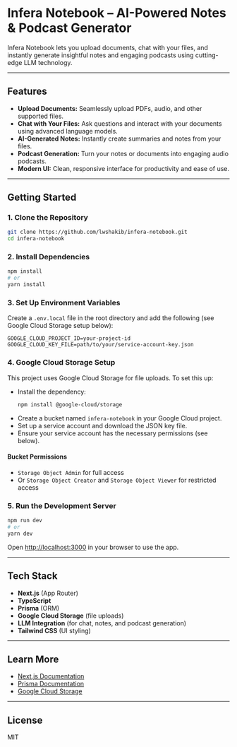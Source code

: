 # Infera Notebook – AI-Powered Notes & Podcast Generator

Infera Notebook lets you upload documents, chat with your files, and instantly generate insightful notes and engaging podcasts using cutting-edge LLM technology.

---

## Features

- **Upload Documents:** Seamlessly upload PDFs, audio, and other supported files.
- **Chat with Your Files:** Ask questions and interact with your documents using advanced language models.
- **AI-Generated Notes:** Instantly create summaries and notes from your files.
- **Podcast Generation:** Turn your notes or documents into engaging audio podcasts.
- **Modern UI:** Clean, responsive interface for productivity and ease of use.

---

## Getting Started

### 1. Clone the Repository

```bash
git clone https://github.com/lwshakib/infera-notebook.git
cd infera-notebook
```

### 2. Install Dependencies

```bash
npm install
# or
yarn install
```

### 3. Set Up Environment Variables

Create a `.env.local` file in the root directory and add the following (see Google Cloud Storage setup below):

```env
GOOGLE_CLOUD_PROJECT_ID=your-project-id
GOOGLE_CLOUD_KEY_FILE=path/to/your/service-account-key.json
```

### 4. Google Cloud Storage Setup

This project uses Google Cloud Storage for file uploads. To set this up:

- Install the dependency:
  ```bash
  npm install @google-cloud/storage
  ```
- Create a bucket named `infera-notebook` in your Google Cloud project.
- Set up a service account and download the JSON key file.
- Ensure your service account has the necessary permissions (see below).

#### Bucket Permissions

- `Storage Object Admin` for full access
- Or `Storage Object Creator` and `Storage Object Viewer` for restricted access

### 5. Run the Development Server

```bash
npm run dev
# or
yarn dev
```

Open [http://localhost:3000](http://localhost:3000) in your browser to use the app.

---

## Tech Stack

- **Next.js** (App Router)
- **TypeScript**
- **Prisma** (ORM)
- **Google Cloud Storage** (file uploads)
- **LLM Integration** (for chat, notes, and podcast generation)
- **Tailwind CSS** (UI styling)

---

## Learn More

- [Next.js Documentation](https://nextjs.org/docs)
- [Prisma Documentation](https://www.prisma.io/docs/)
- [Google Cloud Storage](https://cloud.google.com/storage)

---

## License

MIT
